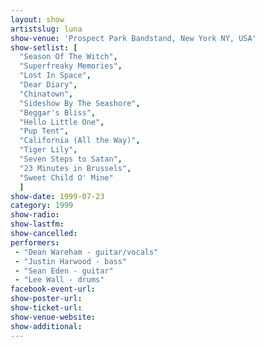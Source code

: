 ```yaml
---
layout: show
artistslug: luna
show-venue: 'Prospect Park Bandstand, New York NY, USA'
show-setlist: [
  "Season Of The Witch",
  "Superfreaky Memories",
  "Lost In Space",
  "Dear Diary",
  "Chinatown",
  "Sideshow By The Seashore",
  "Beggar's Bliss",
  "Hello Little One",
  "Pup Tent",
  "California (All the Way)",
  "Tiger Lily",
  "Seven Steps to Satan",
  "23 Minutes in Brussels",
  "Sweet Child O' Mine"
  ]
show-date: 1999-07-23
category: 1999
show-radio: 
show-lastfm: 
show-cancelled: 
performers: 
 - "Dean Wareham - guitar/vocals"
 - "Justin Harwood - bass"
 - "Sean Eden - guitar"
 - "Lee Wall - drums"
facebook-event-url: 
show-poster-url: 
show-ticket-url: 
show-venue-website: 
show-additional: 
---
```


